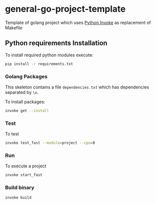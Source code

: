 # general-go-project-template

Template of golang project which uses [Python Invoke](http://www.pyinvoke.org/) as replacement of Makefile

## Python requirements Installation

To install required python modules execute:

```bash
pip install -r requirements.txt
```

### Golang Packages

This skeleton contains a file `dependencies.txt` which has dependencies separated by `\n`. 

To install packages:

```bash
invoke get --install
```

### Test

To test

```bash
invoke test_fast --module=project --cpu=8
```

### Run

To execute a project

```bash
invoke start_fast
```

### Build binary

```bash
invoke build
```
